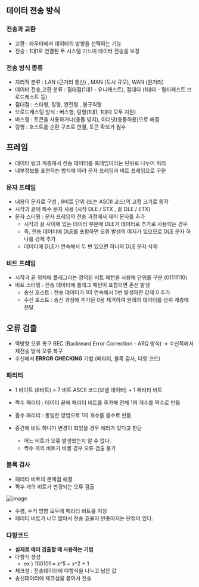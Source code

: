 ## 데이터 전송 방식

### 전송과 교환

- 교환 : 라우터에서 데이터의 방향을 선택하는 기능
- 전송 : 1대1로 연결된 두 시스템 가느이 데이터 전송을 보장 



### 전송 방식 종류

- 지리적 분류 : LAN (근거리 통신) , MAN (도시 규모), WAN (원거리)
- 데이터 전송,교환 분류 : 점대점(1대1 - 유니캐스트), 점대다 (1대다 - 멀티캐스트 브로드캐스트 등)
- 점대점 : 스타형, 링형, 완전형 , 불규칙형
- 브로드캐스팅 방식 : 버스형, 링형(1대1, 1대다 모두 지원) 
- 버스형 : 토큰을 사용하거나(충돌 방지), 이더넷(충돌허용)으로 해결
- 링형 : 호스트를 순환 구조로 연결, 토큰 확보가 필수



## 프레임

- 데이터 링크 계층에서 전송 데이터를 프레임이라는 단위로 나누어 처리 
- 내부정보를 표현하는 방식에 따라 문자 프레임과 비트 프레임으로 구분 




### 문자 프레임

- 내용이 문자로 구성 , 8비트 단위 (또는 ASCII 코드)의 고정 크기로 동작 
- 시작과 끝에 특수 문자 사용 (시작 DLE / STX , 끝 DLE / ETX)
- 문자 스터핑 : 문자 프레임의 전송 과정에서 제어 문자를 추가 
  - 시작과 끝 사이에 있는 데이터 부분에 DLE가 데이터로 추가로 사용되는 경우 
  - 즉, 전송 데이터에 DLE를 포함하면 오류 발생의 여지가 있으므로 DLE 문자 하나를 강제 추가 
  - 데이터에 DLE가 연속해서 두 번 있으면 하나의 DLE 문자 삭제 



### 비트 프레임

- 시작과 끝 위치에 플래그라는 정의된 비트 패턴을 사용해 단위를 구분 (01111110)
- 비트 스터핑 : 전송 데이터에 플래그 패턴이 포함되면 혼선 발생
  - 송신 호스트 : 전송 데이터가 1이 연속해서 5번 발생하면 강제 0 추가 
  - 수신 호스트 : 송신 과정에 추가된 0을 제거하여 원래의 데이터를 상위 계층에 전달 



## 오류 검출

- 역방향 오류 복구 BEC (Backward Error Correction - ARQ 방식) -> 수신쪽에서 재전송 방식 오류 복구 
- 수신에서 **ERROR CHECKING** 기법 (패리티, 블록 검사, 다항 코드)



### 패리티 

- 1 바이트 (8비트) = 7 비트 ASCII 코드(보낼 데이터) + 1 패리티 비트 

- 짝수 패리티 : 데이터 끝에 패리티 비트를 추가해 전체 1의 개수를 짝수로 만듦
- 홀수 패리티 : 동일한 방법으로 1의 개수를 홀수로 만듦 
- 중간에 비트 하나가 변경이 되었을 경우 에러가 있다고 판단 
  - 어느 비트가 오류 발생했는지 알 수 없다.
  - 짝수 개의 비트가 바뀔 경우 오류 검출 불가



### 블록 검사

- 패리티 비트의 문제점 해결 
- 짝수 개의 비트가  변경되는 오류 검출 

![image](https://user-images.githubusercontent.com/81945553/135975374-1d9e6047-0436-423e-ba2a-8c0b51bff27f.png)

- 수평, 수직 방향 모두에 패리티 비트를 지정 
- 패리티 비트가 너무 많아서 전송 효율이 안좋아지는 단점이 있다. 



### 다항코드

- **실제로 에러 검출할 때 사용하는 기법** 
- 다항식 생성 
  - ex ) 100101 = x^5 + x^2 + 1
- 체크섬 : 전송데이터에 다항식을 나누고 남은 값 
- 송신데이터에 체크섬을 붙여서 전송 


